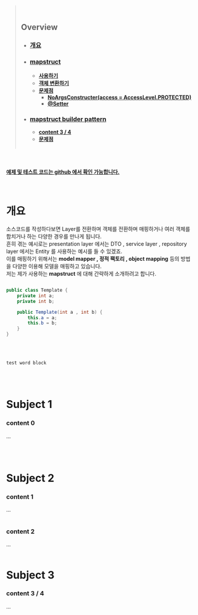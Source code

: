 > <br>
>
> ## **Overview**
>
> - ### [**개요**](#개요)
> - ### [**mapstruct**](#subject-1)
>   - [**사용하기**](#사용하기)
>   - [**객체 변환하기**](#객체-변환하기)
>   - [**문제점**](#subject-2)
>     - [**NoArgsConstructer(access = AccessLevel.PROTECTED)**](#content-1)
>     - [**@Setter**](#content-2)
> - ### [**mapstruct builder pattern**](#subject-3)
>   - [**content 3 / 4**](#content-3--4)
>   - [**문제점**](#zz) <br><br>

<br />

#### [**예제 및 테스트 코드는 github 에서 확인 가능합니다.**](https://github.com/limwoobin)

<br />

# **개요**

소스코드를 작성하다보면 Layer를 전환하며 객체를 전환하며 매핑하거나 여러 객체를 합치거나 하는 다양한 경우를 만나게 됩니다.  
흔히 겪는 예시로는 presentation layer 에서는 DTO , service layer , repository layer 에서는 Entity 를 사용하는 예시를 들 수 있겠죠.  
이를 매핑하기 위해서는 **model mapper , 정적 팩토리 , object mapping** 등의 방법을 다양한 이용해 모델을 매핑하고 있습니다.  
저는 제가 사용하는 **mapstruct** 에 대해 간략하게 소개하려고 합니다.

```java

public class Template {
	private int a;
	private int b;

	public Template(int a , int b) {
		this.a = a;
		this.b = b;
	}
}

```

<br />
<br />

`test word block`

<br />
<br />

# Subject 1

### content 0

...

<br>
<br>

# Subject 2

### content 1

...
<br>
<br>

### content 2

...
<br>
<br>

# **Subject 3**

### content 3 / 4

...
<br>
